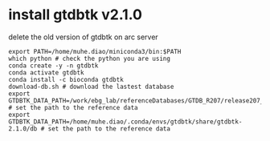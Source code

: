 # install gtdbtk v2.1.0
delete the old version of gtdbtk on arc server 

```
export PATH=/home/muhe.diao/miniconda3/bin:$PATH
which python # check the python you are using
conda create -y -n gtdbtk
conda activate gtdbtk
conda install -c bioconda gtdbtk
download-db.sh # download the lastest database
export GTDBTK_DATA_PATH=/work/ebg_lab/referenceDatabases/GTDB_R207/release207_v2 # set the path to the reference data
export GTDBTK_DATA_PATH=/home/muhe.diao/.conda/envs/gtdbtk/share/gtdbtk-2.1.0/db # set the path to the reference data
```
